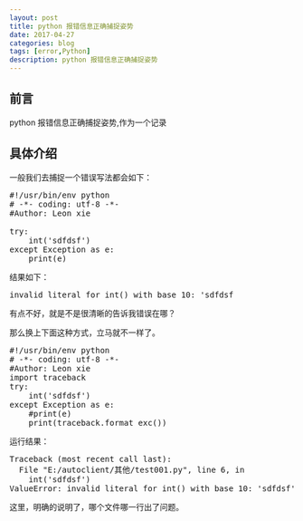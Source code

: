 ```yaml
---
layout: post
title: python 报错信息正确捕捉姿势
date: 2017-04-27
categories: blog
tags: [error,Python]
description: python 报错信息正确捕捉姿势
---
```


## 前言

python 报错信息正确捕捉姿势,作为一个记录

## 具体介绍

一般我们去捕捉一个错误写法都会如下：

<pre>
#!/usr/bin/env python
# -*- coding: utf-8 -*-
#Author: Leon xie

try:
    int('sdfdsf')
except Exception as e:
    print(e)
</pre>

结果如下：
<pre>
invalid literal for int() with base 10: 'sdfdsf
</pre>

有点不好，就是不是很清晰的告诉我错误在哪？

那么换上下面这种方式，立马就不一样了。
<pre>
#!/usr/bin/env python
# -*- coding: utf-8 -*-
#Author: Leon xie
import traceback
try:
    int('sdfdsf')
except Exception as e:
    #print(e)
    print(traceback.format_exc())
</pre>
运行结果：
<pre>
Traceback (most recent call last):
  File "E:/autoclient/其他/test001.py", line 6, in <module>
    int('sdfdsf')
ValueError: invalid literal for int() with base 10: 'sdfdsf'
</pre>
这里，明确的说明了，哪个文件哪一行出了问题。

